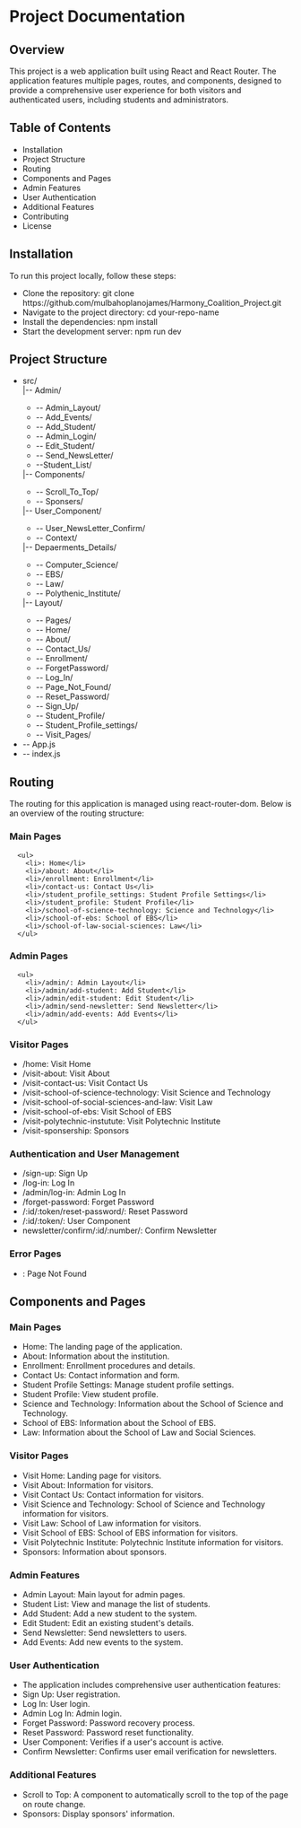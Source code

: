   <h1>Project Documentation</h1>
        <h2>Overview</h2>
        <p>
          This project is a web application built using React and React Router.
          The application features multiple pages, routes, and components,
          designed to provide a comprehensive user experience for both visitors
          and authenticated users, including students and administrators.
        </p>

  <h2>Table of Contents</h2>

  <ul>
          <li>Installation</li>
          <li>Project Structure</li>
          <li>Routing</li>
          <li>Components and Pages</li>
          <li>Admin Features</li>
          <li>User Authentication</li>
          <li>Additional Features</li>
          <li>Contributing</li>
          <li>License</li>
  </ul>

  <h2>Installation</h2>
        <span>To run this project locally, follow these steps:</span>
   <ul>
        <li>
            Clone the repository:
            <span>git clone https://github.com/mulbahoplanojames/Harmony_Coalition_Project.git</span>
          </li>
        <li>
            Navigate to the project directory:
            <span>cd your-repo-name</span>
          </li>
        <li>
            Install the dependencies:
            <span>npm install</span>
          </li>
        <li>
            Start the development server:
            <span>npm run dev</span>
          </li>
  </ul>

  <h2>Project Structure</h2>
   <ul>
        <li>src/</li>
        <l1>
          |-- Admin/
          <ul>
            <li>-- Admin_Layout/</li>
            <li>-- Add_Events/</li>
            <li>-- Add_Student/</li>
            <li>-- Admin_Login/</li>
            <li>-- Edit_Student/</li>
            <li>-- Send_NewsLetter/</li>
            <li>--Student_List/</li>
          </ul>
        </l1>
        <l1>
          |-- Components/
          <ul>
            <li>-- Scroll_To_Top/</li>
            <li>-- Sponsers/</li>
          </ul>
        </l1>
        <l1>
          |-- User_Component/
          <ul>
            <li>-- User_NewsLetter_Confirm/</li>
            <li>-- Context/</li>
          </ul>
        </l1>
        <l1>
          |-- Depaerments_Details/
          <ul>
            <li>-- Computer_Science/</li>
            <li>-- EBS/</li>
            <li>-- Law/</li>
            <li>-- Polythenic_Institute/</li>
          </ul>
        </l1>
        <l1>
          |-- Layout/
          <ul>
            <li>-- Pages/</li>
            <li>-- Home/</li>
            <li>-- About/</li>
            <li>-- Contact_Us/</li>
            <li>-- Enrollment/</li>
            <li>-- ForgetPassword/</li>
            <li>-- Log_In/</li>
            <li>-- Page_Not_Found/</li>
            <li>-- Reset_Password/</li>
            <li>-- Sign_Up/</li>
            <li>-- Student_Profile/</li>
            <li>-- Student_Profile_settings/</li>
            <li>-- Visit_Pages/</li>
          </ul>
        </l1>
        <li>-- App.js</li>
        <li>-- index.js</li>
      </ul>

<!--//? ================================================================================================== -->

  <h2>Routing </h2>
      <p>
        The routing for this application is managed using react-router-dom.
        Below is an overview of the routing structure:
      </p>

### Main Pages

      <ul>
        <li>: Home</li>
        <li>/about: About</li>
        <li>/enrollment: Enrollment</li>
        <li>/contact-us: Contact Us</li>
        <li>/student_profile_settings: Student Profile Settings</li>
        <li>/student_profile: Student Profile</li>
        <li>/school-of-science-technology: Science and Technology</li>
        <li>/school-of-ebs: School of EBS</li>
        <li>/school-of-law-social-sciences: Law</li>
      </ul>

### Admin Pages

      <ul>
        <li>/admin/: Admin Layout</li>
        <li>/admin/add-student: Add Student</li>
        <li>/admin/edit-student: Edit Student</li>
        <li>/admin/send-newsletter: Send Newsletter</li>
        <li>/admin/add-events: Add Events</li>
      </ul>

  <h3>Visitor Pages</h3>
      <ul>
        <li>/home: Visit Home</li>
        <li>/visit-about: Visit About</li>
        <li>/visit-contact-us: Visit Contact Us</li>
        <li>
          /visit-school-of-science-technology: Visit Science and Technology
        </li>
        <li>/visit-school-of-social-sciences-and-law: Visit Law</li>
        <li>/visit-school-of-ebs: Visit School of EBS</li>
        <li>/visit-polytechnic-instutute: Visit Polytechnic Institute</li>
        <li>/visit-sponsership: Sponsors</li>
      </ul>

  <h3>Authentication and User Management</h3>
      <ul>
        <li>/sign-up: Sign Up</li>
        <li>/log-in: Log In</li>
        <li>/admin/log-in: Admin Log In</li>
        <li>/forget-password: Forget Password</li>
        <li>/:id/:token/reset-password/: Reset Password</li>
        <li>/:id/:token/: User Component</li>
        <li>newsletter/confirm/:id/:number/: Confirm Newsletter</li>
      </ul>

  <h3>Error Pages</h3>
      <ul>
        <li>: Page Not Found</li>
      </ul>

<!--//? ================================================================================================ -->

  <h2> Components and Pages</h2>

  <h3>Main Pages</h3>

  <ul>
        <li>Home: The landing page of the application.</li>
        <li>About: Information about the institution.</li>
        <li>Enrollment: Enrollment procedures and details.</li>
        <li>Contact Us: Contact information and form.</li>
        <li>Student Profile Settings: Manage student profile settings.</li>
        <li>Student Profile: View student profile.</li>
        <li>
          Science and Technology: Information about the School of Science and
          Technology.
        </li>
        <li>School of EBS: Information about the School of EBS.</li>
        <li>Law: Information about the School of Law and Social Sciences.</li>
  </ul>

  <h3>Visitor Pages</h3>

   <ul>
        <li>Visit Home: Landing page for visitors.</li>
        <li>Visit About: Information for visitors.</li>
        <li>Visit Contact Us: Contact information for visitors.</li>
        <li>
          Visit Science and Technology: School of Science and Technology
          information for visitors.
        </li>
        <li>Visit Law: School of Law information for visitors.</li>
        <li>Visit School of EBS: School of EBS information for visitors.</li>
        <li>
          Visit Polytechnic Institute: Polytechnic Institute information for
          visitors.
        </li>
        <li>Sponsors: Information about sponsors.</li>
  </ul>

  <h3>Admin Features</h3>

  <ul>
        <li>Admin Layout: Main layout for admin pages.</li>
        <li>Student List: View and manage the list of students.</li>
        <li>Add Student: Add a new student to the system.</li>
        <li>Edit Student: Edit an existing student's details.</li>
        <li>Send Newsletter: Send newsletters to users.</li>
        <li>Add Events: Add new events to the system.</li>
   </ul>

  <h3>User Authentication</h3>

  <ul>
        <li>
          The application includes comprehensive user authentication features:
        </li>
        <li>Sign Up: User registration.</li>
        <li>Log In: User login.</li>
        <li>Admin Log In: Admin login.</li>
        <li>Forget Password: Password recovery process.</li>
        <li>Reset Password: Password reset functionality.</li>
        <li>User Component: Verifies if a user's account is active.</li>
        <li>
          Confirm Newsletter: Confirms user email verification for newsletters.
        </li>
  </ul>

   <h3>Additional Features</h3>

   <ul>
        <li>
          Scroll to Top: A component to automatically scroll to the top of the
          page on route change.
        </li>
        <li>Sponsors: Display sponsors' information.</li>
   </ul>

